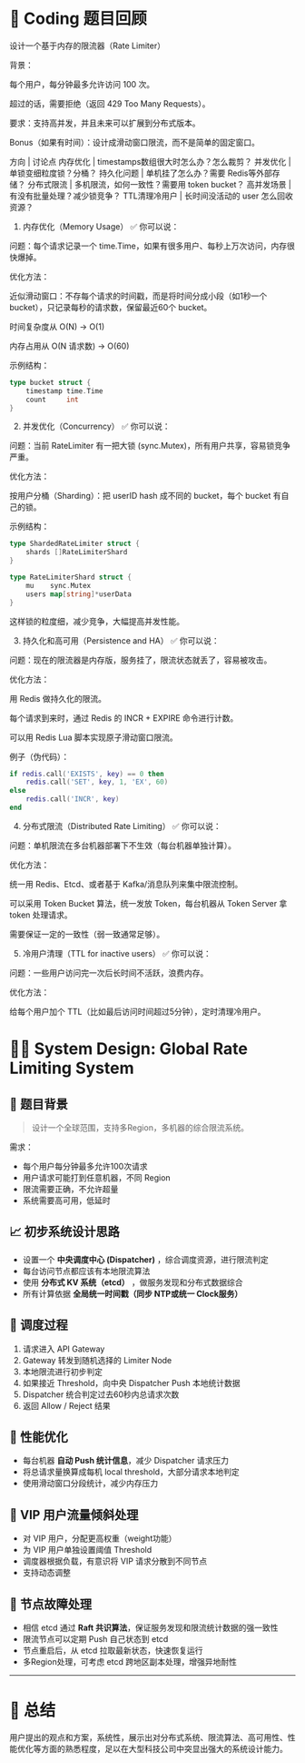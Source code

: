# 🧠 Coding 题目回顾
设计一个基于内存的限流器（Rate Limiter）

背景：

每个用户，每分钟最多允许访问 100 次。

超过的话，需要拒绝（返回 429 Too Many Requests）。

要求：支持高并发，并且未来可以扩展到分布式版本。

Bonus（如果有时间）：设计成滑动窗口限流，而不是简单的固定窗口。

方向 | 讨论点
内存优化 | timestamps数组很大时怎么办？怎么裁剪？
并发优化 | 单锁变细粒度锁？分桶？
持久化问题 | 单机挂了怎么办？需要 Redis等外部存储？
分布式限流 | 多机限流，如何一致性？需要用 token bucket？
高并发场景 | 有没有批量处理？减少锁竞争？
TTL清理冷用户 | 长时间没活动的 user 怎么回收资源？

1. 内存优化（Memory Usage）
✅ 你可以说：

问题：每个请求记录一个 time.Time，如果有很多用户、每秒上万次访问，内存很快爆掉。

优化方法：

近似滑动窗口：不存每个请求的时间戳，而是将时间分成小段（如1秒一个 bucket），只记录每秒的请求数，保留最近60个 bucket。

时间复杂度从 O(N) -> O(1)

内存占用从 O(N 请求数) -> O(60)

示例结构：

```go
type bucket struct {
    timestamp time.Time
    count     int
}
```

2. 并发优化（Concurrency）
✅ 你可以说：

问题：当前 RateLimiter 有一把大锁 (sync.Mutex)，所有用户共享，容易锁竞争严重。

优化方法：

按用户分桶（Sharding）：把 userID hash 成不同的 bucket，每个 bucket 有自己的锁。

示例结构：

```go
type ShardedRateLimiter struct {
    shards []RateLimiterShard
}

type RateLimiterShard struct {
    mu    sync.Mutex
    users map[string]*userData
}
```
这样锁的粒度细，减少竞争，大幅提高并发性能。

3. 持久化和高可用（Persistence and HA）
✅ 你可以说：

问题：现在的限流器是内存版，服务挂了，限流状态就丢了，容易被攻击。

优化方法：

用 Redis 做持久化的限流。

每个请求到来时，通过 Redis 的 INCR + EXPIRE 命令进行计数。

可以用 Redis Lua 脚本实现原子滑动窗口限流。

例子（伪代码）：

```lua
if redis.call('EXISTS', key) == 0 then
    redis.call('SET', key, 1, 'EX', 60)
else
    redis.call('INCR', key)
end
```

4. 分布式限流（Distributed Rate Limiting）
✅ 你可以说：

问题：单机限流在多台机器部署下不生效（每台机器单独计算）。

优化方法：

统一用 Redis、Etcd、或者基于 Kafka/消息队列来集中限流控制。

可以采用 Token Bucket 算法，统一发放 Token，每台机器从 Token Server 拿 token 处理请求。

需要保证一定的一致性（弱一致通常足够）。

5. 冷用户清理（TTL for inactive users）
✅ 你可以说：

问题：一些用户访问完一次后长时间不活跃，浪费内存。

优化方法：

给每个用户加个 TTL（比如最后访问时间超过5分钟），定时清理冷用户。

# 👨‍💻 System Design: Global Rate Limiting System

## 🔹 题目背景

> 设计一个全球范围，支持多Region，多机器的综合限流系统。

需求：
- 每个用户每分钟最多允许100次请求
- 用户请求可能打到任意机器，不同 Region
- 限流需要正确，不允许超量
- 系统需要高可用，低延时


## 📈 初步系统设计思路

- 设置一个 **中央调度中心 (Dispatcher)** ，综合调度资源，进行限流判定
- 每台访问节点都应该有本地限流算法
- 使用 **分布式 KV 系统（etcd）** ，做服务发现和分布式数据综合
- 所有计算依据 **全局统一时间戳（同步 NTP或统一 Clock服务）**


## 🔹 调度过程

1. 请求进入 API Gateway
2. Gateway 转发到随机选择的 Limiter Node
3. 本地限流进行初步判定
4. 如果接近 Threshold，向中央 Dispatcher Push 本地统计数据
5. Dispatcher 统合判定过去60秒内总请求次数
6. 返回 Allow / Reject 结果


## 🔹 性能优化

- 每台机器 **自动 Push 统计信息**，减少 Dispatcher 请求压力
- 将总请求量换算成每机 local threshold，大部分请求本地判定
- 使用滑动窗口分段统计，减少内存压力


## 🔹 VIP 用户流量倾斜处理

- 对 VIP 用户，分配更高权重（weight功能）
- 为 VIP 用户单独设置阈值 Threshold
- 调度器根据负载，有意识将 VIP 请求分散到不同节点
- 支持动态调整


## 🔹 节点故障处理

- 相信 etcd 通过 **Raft 共识算法**，保证服务发现和限流统计数据的强一致性
- 限流节点可以定期 Push 自己状态到 etcd
- 节点重启后，从 etcd 拉取最新状态，快速恢复运行
- 多Region处理，可考虑 etcd 跨地区副本处理，增强异地耐性


---

# 🔹 总结

用户提出的观点和方案，系统性，展示出对分布式系统、限流算法、高可用性、性能优化等方面的熟悉程度，足以在大型科技公司中突显出强大的系统设计能力。


